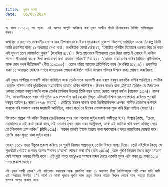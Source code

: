 ```yaml
---
title:  দুজন সাক্ষী
date:   05/05/2024
---
```


`প্ৰঃ বাক্য ১১:৩-৬ পদ পঢ়ক। এই অংশত আপুনি আৱিষ্কাৰ কৰা দুজন সাক্ষীৰ পাঁচটা চিনাক্তকৰণ বৈশিষ্ট্য তালিকাভুক্ত কৰক।`

জখৰিয়া ৪ অধ্যায়ত ভাববাদীয় সোণৰ এক দীপাধাৰ আৰু ইয়াৰ দুয়োকাষে দুজোপা জিতগছ দেখিছিল-একে চিত্ৰকল্প যিটো আমি প্ৰকাশিত বাক্য ১১ অধ্যায়ত দেখা পাওঁ। জখৰিয়াক কোৱা হৈছে যে, “গোটেই পৃথিৱীৰ যিহোৱাৰ ওচৰত থিয় হৈ থকা এই দুডাল তেল যোগাওঁতা পুৰুষ” (জখৰিয়া ৪:১৪)। জিত গছবোৰে দীপাধাৰত তেল দিয়ে যাতে ই পোহৰ দি থাকিব পাৰে। গীতমালা ৰচকে লিখা কথাবোৰৰ কথা আমাক সোঁৱৰাই দিয়া হয়। “তোমাৰ বাক্য মোৰ ভৰিৰ নিমিত্তে প্ৰদীপস্বৰূপ, আৰু মোৰ পথৰ দীপ্তিস্বৰূপ” (গীত ১১৯:১০৫)। তেলে পৱিত্ৰ আত্মাক প্ৰতিনিধিত্ব কৰে (জখৰিয়া ৪:২, ৬)। প্ৰকাশিত বাক্য ১১ অধ্যায়ত যোহনৰ দৰ্শনে জগতখনক পোহৰ কৰিবলৈ পৱিত্ৰ আত্মাৰ শক্তিৰে ঈশ্বৰৰ বাক্য ঘোষণা কৰা হৈছে।

এই দুজন সাক্ষীয়ে ভাববাণী কৰিব পাৰিছিল আৰু তেওঁলোকে ভাববাণী কৰা ধৰণে বৰষুণ নপৰাকৈ ৰাখিব পাৰিছিল। পানীক তেজলৈ পৰিণত কৰি পৃথিৱীখনক মহামাৰীৰে আঘাত কৰিব পাৰিছিল। ঈশ্বৰৰ বাক্যৰ দ্বাৰা এলিয়াই কৈছিল যে ইস্ত্ৰায়েলৰ ওপৰত কোনো বৰষুণ নহ’ব আৰু তেওঁৰ প্ৰাৰ্থনাৰ উত্তৰত তিনি বছৰ ছমাহ দেশত বৰষুণ নহ’ল (যাকোব ৫:১৭)। বালৰ মিছা ভাববাদীসকলে খৰাং পৰিস্থতিৰ অন্ত পেলাবলৈ ব্যৰ্থ হোৱাৰ পিছত এলিয়াই ঈশ্বৰৰ ওচৰত প্ৰাৰ্থনা কৰিলত পুনৰাই বৰষুণ আহিল (১ ৰাজা ১৭-১৮ অধ্যায়)। মোচিয়ে ঈশ্বৰৰ বাক্যৰ দ্বাৰা মিচৰীয়াসকলৰ ওপৰত পানীক তেজলৈ ৰূপান্তৰ কৰাকে ধৰি সকলো ধৰণৰ মহামাৰী আনিছিল, কাৰণ ফৰেÌনে ঈশ্বৰৰ লোকসকলক মুক্ত কৰি দিয়া নাছিল (যাত্ৰা ৭)।

যিসকলে শাস্ত্ৰক নষ্ট কৰিব বিচাৰে তেওঁবিলাকৰ মুখৰ পৰা ওলোৱা জুইৰ দ্বাৰাই ভস্মীভূত হ’ব। ঈশ্বৰে কৈছে, “চোৱা, তোমালোকে এই কথা কোৱা বাবে, মই তোমাৰ মুখত মোৰ বাক্য অগ্নিস্বৰূপ, আৰু এই জাতিক খৰি স্বৰূপ কৰিম; সেয়ে তেওঁবিলাকক গ্ৰাস কৰিব” (যিৰি ৫:১৪)। ঈশ্বৰৰ বাক্যই ইয়াক অগ্ৰাহ্য কৰা সকলোৰে ওপৰত ন্যায়বিচাৰ ঘোষণা কৰে। তেওঁৰ বাক্য মুখত থকা জুইৰ দৰে।

যোহন ৫:৩৯ পদত যীচুৱে প্ৰকাশ কৰিছে যে পুৰণি নিয়মৰ শাস্ত্ৰসমূহে তেওঁৰ বিষয়ে সাক্ষ্য দিয়ে। তেওঁ এইটোও কৈছে যে শুভবাৰ্তা গোটেই জগতৰ আগত “সাক্ষ্য হ’বলৈ” ঘোষণা কৰা হ’ব (মথি ২৪:১৪), আৰু পুৰণি নিয়মৰ সৈতে নতুন নিয়মো সেই সাক্ষ্যৰ ওপৰত ভিত্তি কৰে। এই দুটা পদত ব্যৱý+ত সাক্ষ্যৰ শব্দৰ সৈতে একেটা মূলৰ এটা বাক্য প্ৰঃ বাক্য ১১:৩ পদত প্ৰকাশ আছে।

`এই দুজন সাক্ষী কোন? এই বাইবেলৰ কথাবোৰ আৰু প্ৰকাশিত বাক্য ১১ অধ্যায়ত দিয়া বৈশিষ্ট্যসমূহৰ প্ৰতি লক্ষ্য ৰাখি আমি এই সিদ্ধান্তত উপনীত হ’ব পাৰোঁ যে সাক্ষী দুজনে পুৰণি আৰু নতুন নিয়মৰ শাস্ত্ৰক ঈশ্বৰৰ পোহৰ আৰু সত্যতা হিচাপে জগতৰ আগত প্ৰকাশ কৰে।`
